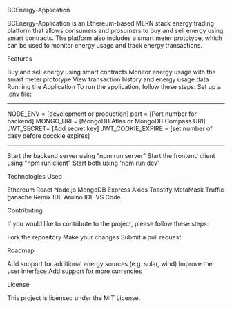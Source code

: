 BCEnergy-Application

BCEnergy-Application is an Ethereum-based MERN stack energy trading platform that allows consumers and prosumers to buy and sell energy using smart contracts. The platform also includes a smart meter prototype, which can be used to monitor energy usage and track energy transactions.

Features

Buy and sell energy using smart contracts
Monitor energy usage with the smart meter prototype
View transaction history and energy usage data
Running the Application
To run the application, follow these steps:
Set up a .env file:
***************************************************************
NODE_ENV = [development or production]
port = [Port number for  backend]
MONGO_URI = [MongoDB Atlas or MongoDB Compass URI]
JWT_SECRET= [Add secret key]
JWT_COOKIE_EXPIRE = [set number of dasy before cocckie expires]
***************************************************************
Start the backend server using "npm run server"
Start the frontend client using "npm run client"
Start both using 'npm run dev'

Technologies Used

Ethereum
React
Node.js
MongoDB
Express
Axios
Toastify
MetaMask
Truffle ganache
Remix IDE
Aruino IDE
VS Code


Contributing

If you would like to contribute to the project, please follow these steps:

Fork the repository
Make your changes
Submit a pull request


Roadmap

Add support for additional energy sources (e.g. solar, wind)
Improve the user interface
Add support for more currencies

License

This project is licensed under the MIT License.
